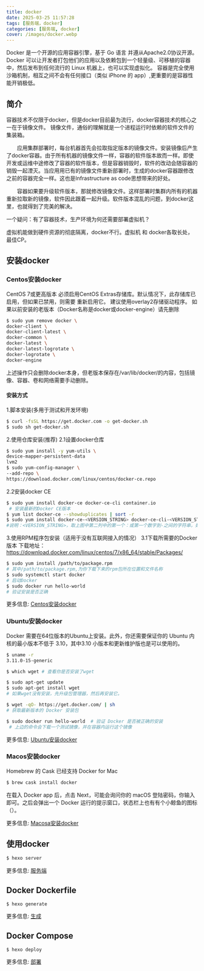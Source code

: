 ```yaml
---
title: docker
date: 2025-03-25 11:57:28
tags: [服务端，docker]
categories: [服务端, docker]
cover: /images/docker.webp
---
```

Docker 是一个开源的应用容器引擎，基于 Go 语言 并遵从Apache2.0协议开源。
Docker 可以让开发者打包他们的应用以及依赖包到一个轻量级、可移植的容器中，然后发布到任何流行的 Linux 机器上，也可以实现虚拟化。
容器是完全使用沙箱机制，相互之间不会有任何接口（类似 iPhone 的 app）,更重要的是容器性能开销极低。

## 简介

容器技术不仅限于docker，但是docker目前最为流行，docker容器技术的核心之一在于镜像文件。
镜像文件，通俗的理解就是一个进程运行时依赖的软件文件的集装箱。

  应用集群部署时，每台机器首先会拉取指定版本的镜像文件。安装镜像后产生了docker容器。由于所有机器的镜像文件一样，容器的软件版本故而一样。即使开发或运维中途修改了容器的软件版本，但是容器销毁时，软件的改动会随容器的销毁一起湮灭。当应用用已有的镜像文件重新部署时，生成的docker容器跟修改之前的容器完全一样。这也是Infrastructure as code思想带来的好处。

  容器如果要升级软件版本，那就修改镜像文件。这样部署时集群内所有的机器重新拉取新的镜像，软件因此跟着一起升级。软件版本混乱的问题，到docker这里，也就得到了完美的解决。

一个疑问：有了容器技术，生产环境为何还需要部署虚拟机？

虚拟机能做到硬件资源的彻底隔离，docker不行。虚拟机 和 docker各取长处，最佳CP。

## 安装docker

### Centos安装docker
CentOS 7或更高版本
必须启用CentOS Extras存储库。默认情况下，此存储库已启用，但如果已禁用，则需要 重新启用它。
建议使用overlay2存储驱动程序。
如果以前安装的老版本（Docker名称是docker或docker-engine）请先删除
``` Bash centOS
$ sudo yum remove docker \
docker-client \
docker-client-latest \
docker-common \
docker-latest \
docker-latest-logrotate \
docker-logrotate \
docker-engine
```
上述操作只会删除docker本身，但老版本保存在/var/lib/docker/的内容，包括镜像、容器、卷和网络需要手动删除。

#### 安装方式
1.脚本安装(多用于测试和开发环境)

``` Bash centOS
$ curl -fsSL https://get.docker.com -o get-docker.sh
$ sudo sh get-docker.sh
```
<!--                                                      -->
2.使用仓库安装(推荐)
2.1设置docker仓库
``` Bash centOS
$ sudo yum install -y yum-utils \
device-mapper-persistent-data
lvm2
$ sudo yum-config-manager \
--add-repo \
https://download.docker.com/linux/centos/docker-ce.repo
```
2.2安装docker CE
``` Bash centOS
$ sudo yum install docker-ce docker-ce-cli container.io
 # 安装最新的Docker CE版本
$ yum list docker-ce --showduplicates | sort -r
$ sudo yum install docker-ce-<VERSION_STRING> docker-ce-cli-<VERSION_STRING> container.io
#说明：<VERSION_STRING>，取上图中第二列中的第一个：或第一个数字到-之间的字符串，如18.09.6、18.06.2.ce等。
```
<!--                                                         -->
3.使用RPM程序包安装（适用于没有互联网接入的情况）
3.1下载所需要的Docker版本
下载地址： https://download.docker.com/linux/centos/7/x86_64/stable/Packages/
``` Bash centOS
$ sudo yum install /path/to/package.rpm
# 其中/path/to/package.rpm,为你下载下来的rpm包所在位置和文件名称
$ sudo systemctl start docker
# 启动Docker
$ sudo docker run hello-world
# 验证安装是否正确
```
更多信息: [Centos安装docker](https://www.coonote.com/docker/centos-install-docker.html)




### Ubuntu安装docker
Docker 需要在64位版本的Ubuntu上安装。此外，你还需要保证你的 Ubuntu 内核的最小版本不低于 3.10，其中3.10 小版本和更新维护版也是可以使用的。

``` Bash Ubuntu
$ uname -r 
3.11.0-15-generic
```

``` Bash Ubuntu
$ which wget # 查看你是否安装了wget

$ sudo apt-get update 
$ sudo apt-get install wget 
# 如果wget没有安装，先升级包管理器，然后再安装它。

$ wget -qO- https://get.docker.com/ | sh  
# 获取最新版本的 Docker 安装包

$ sudo docker run hello-world  # 验证 Docker 是否被正确的安装
 # 上边的命令会下载一个测试镜像，并在容器内运行这个镜像
```
更多信息: [Ubuntu安装docker](https://www.coonote.com/docker/ubuntu-install-docker.html)




### Macos安装docker
Homebrew 的 Cask 已经支持 Docker for Mac
``` Bash Macos
$ brew cask install docker
```
在载入 Docker app 后，点击 Next，可能会询问你的 macOS 登陆密码，你输入即可。之后会弹出一个 Docker 运行的提示窗口，状态栏上也有有个小鲸鱼的图标（）。

更多信息: [Macosa安装docker](https://www.coonote.com/docker/macos-intall-docker.html)




## 使用docker

``` bash docker
$ hexo server
```

更多信息: [服务端](https://hexo.io/docs/server.html)

## Docker Dockerfile

``` macOS
$ hexo generate
```

更多信息: [生成](https://hexo.io/docs/generating.html)

## Docker Compose

``` windows
$ hexo deploy
```

更多信息: [部署](https://hexo.io/docs/one-command-deployment.html)

